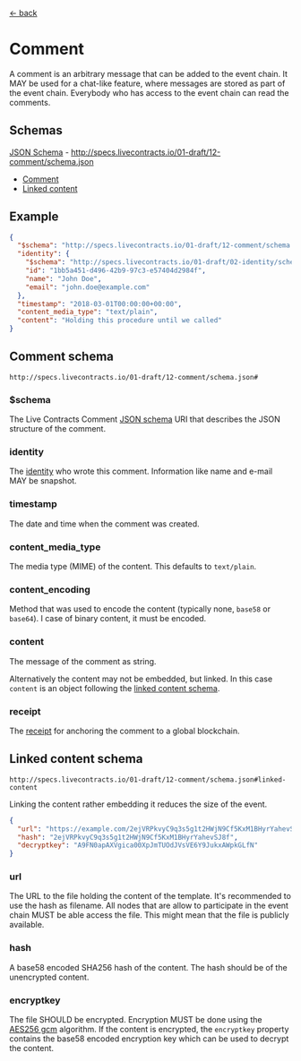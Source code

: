 [← back](../)

# Comment

A comment is an arbitrary message that can be added to the event chain. It MAY be used for a chat-like feature, where
messages are stored as part of the event chain. Everybody who has access to the event chain can read the comments.

## Schemas

[JSON Schema](schema.json) - http://specs.livecontracts.io/01-draft/12-comment/schema.json

* [Comment](#comment-schema)
* [Linked content](#linked-content-schema)

## Example

```json
{
  "$schema": "http://specs.livecontracts.io/01-draft/12-comment/schema.json#",
  "identity": {
    "$schema": "http://specs.livecontracts.io/01-draft/02-identity/schema.json#",
    "id": "1bb5a451-d496-42b9-97c3-e57404d2984f",
    "name": "John Doe",
    "email": "john.doe@example.com"
  },
  "timestamp": "2018-03-01T00:00:00+00:00",
  "content_media_type": "text/plain",
  "content": "Holding this procedure until we called"
}
```

## Comment schema

`http://specs.livecontracts.io/01-draft/12-comment/schema.json#`

### $schema

The Live Contracts Comment [JSON schema](http://json-schema.org) URI that describes the JSON structure of the comment.

### identity

The [identity](../02-identity/) who wrote this comment. Information like name and e-mail MAY be snapshot.

### timestamp

The date and time when the comment was created.

### content_media_type

The media type (MIME) of the content. This defaults to `text/plain`.

### content_encoding

Method that was used to encode the content (typically none, `base58` or `base64`). I case of binary content, it must be
encoded.

### content

The message of the comment as string.

Alternatively the content may not be embedded, but linked. In this case `content` is an object following the
[linked content schema](#linked-content-schema).

### receipt

The [receipt](../01-event-chain/#receipt-schema) for anchoring the comment to a global blockchain.

## Linked content schema

`http://specs.livecontracts.io/01-draft/12-comment/schema.json#linked-content`

Linking the content rather embedding it reduces the size of the event.

```json
{
  "url": "https://example.com/2ejVRPkvyC9q3s5g1t2HWjN9Cf5KxM1BHyrYahevSJ8f.html",
  "hash": "2ejVRPkvyC9q3s5g1t2HWjN9Cf5KxM1BHyrYahevSJ8f",
  "decryptkey": "A9FN0apAXVgica00XpJmTUOdJVsVE6Y9JukxAWpkGLfN"
}
```

### url

The URL to the file holding the content of the template. It's recommended to use the hash as filename. All nodes that
are allow to participate in the event chain MUST be able access the file. This might mean that the file is publicly
available.

### hash

A base58 encoded SHA256 hash of the content. The hash should be of the unencrypted content.

### encryptkey

The file SHOULD be encrypted. Encryption MUST be done using the [AES256 gcm](../cryptography.md#symmetric-encryption)
algorithm. If the content is encrypted, the `encryptkey` property contains the base58 encoded encryption key which can
be used to decrypt the content.
